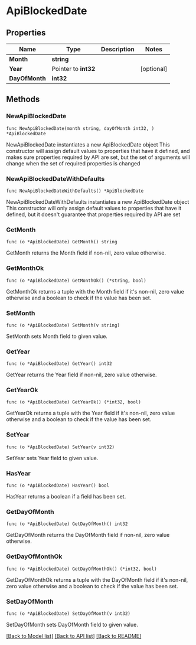# ApiBlockedDate

## Properties

Name | Type | Description | Notes
------------ | ------------- | ------------- | -------------
**Month** | **string** |  | 
**Year** | Pointer to **int32** |  | [optional] 
**DayOfMonth** | **int32** |  | 

## Methods

### NewApiBlockedDate

`func NewApiBlockedDate(month string, dayOfMonth int32, ) *ApiBlockedDate`

NewApiBlockedDate instantiates a new ApiBlockedDate object
This constructor will assign default values to properties that have it defined,
and makes sure properties required by API are set, but the set of arguments
will change when the set of required properties is changed

### NewApiBlockedDateWithDefaults

`func NewApiBlockedDateWithDefaults() *ApiBlockedDate`

NewApiBlockedDateWithDefaults instantiates a new ApiBlockedDate object
This constructor will only assign default values to properties that have it defined,
but it doesn't guarantee that properties required by API are set

### GetMonth

`func (o *ApiBlockedDate) GetMonth() string`

GetMonth returns the Month field if non-nil, zero value otherwise.

### GetMonthOk

`func (o *ApiBlockedDate) GetMonthOk() (*string, bool)`

GetMonthOk returns a tuple with the Month field if it's non-nil, zero value otherwise
and a boolean to check if the value has been set.

### SetMonth

`func (o *ApiBlockedDate) SetMonth(v string)`

SetMonth sets Month field to given value.


### GetYear

`func (o *ApiBlockedDate) GetYear() int32`

GetYear returns the Year field if non-nil, zero value otherwise.

### GetYearOk

`func (o *ApiBlockedDate) GetYearOk() (*int32, bool)`

GetYearOk returns a tuple with the Year field if it's non-nil, zero value otherwise
and a boolean to check if the value has been set.

### SetYear

`func (o *ApiBlockedDate) SetYear(v int32)`

SetYear sets Year field to given value.

### HasYear

`func (o *ApiBlockedDate) HasYear() bool`

HasYear returns a boolean if a field has been set.

### GetDayOfMonth

`func (o *ApiBlockedDate) GetDayOfMonth() int32`

GetDayOfMonth returns the DayOfMonth field if non-nil, zero value otherwise.

### GetDayOfMonthOk

`func (o *ApiBlockedDate) GetDayOfMonthOk() (*int32, bool)`

GetDayOfMonthOk returns a tuple with the DayOfMonth field if it's non-nil, zero value otherwise
and a boolean to check if the value has been set.

### SetDayOfMonth

`func (o *ApiBlockedDate) SetDayOfMonth(v int32)`

SetDayOfMonth sets DayOfMonth field to given value.



[[Back to Model list]](../README.md#documentation-for-models) [[Back to API list]](../README.md#documentation-for-api-endpoints) [[Back to README]](../README.md)


